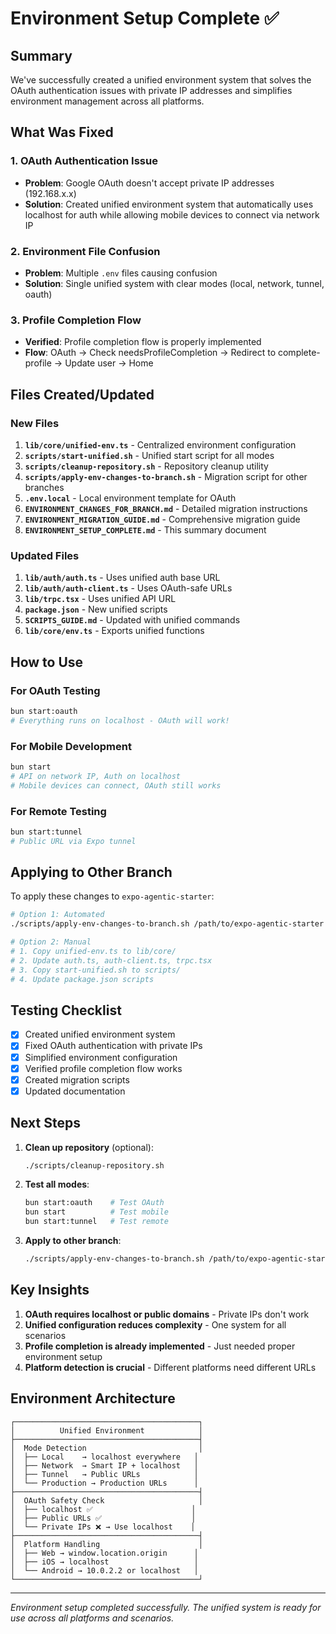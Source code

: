 # Environment Setup Complete ✅

## Summary

We've successfully created a unified environment system that solves the OAuth authentication issues with private IP addresses and simplifies environment management across all platforms.

## What Was Fixed

### 1. OAuth Authentication Issue
- **Problem**: Google OAuth doesn't accept private IP addresses (192.168.x.x)
- **Solution**: Created unified environment system that automatically uses localhost for auth while allowing mobile devices to connect via network IP

### 2. Environment File Confusion
- **Problem**: Multiple `.env` files causing confusion
- **Solution**: Single unified system with clear modes (local, network, tunnel, oauth)

### 3. Profile Completion Flow
- **Verified**: Profile completion flow is properly implemented
- **Flow**: OAuth → Check needsProfileCompletion → Redirect to complete-profile → Update user → Home

## Files Created/Updated

### New Files
1. **`lib/core/unified-env.ts`** - Centralized environment configuration
2. **`scripts/start-unified.sh`** - Unified start script for all modes
3. **`scripts/cleanup-repository.sh`** - Repository cleanup utility
4. **`scripts/apply-env-changes-to-branch.sh`** - Migration script for other branches
5. **`.env.local`** - Local environment template for OAuth
6. **`ENVIRONMENT_CHANGES_FOR_BRANCH.md`** - Detailed migration instructions
7. **`ENVIRONMENT_MIGRATION_GUIDE.md`** - Comprehensive migration guide
8. **`ENVIRONMENT_SETUP_COMPLETE.md`** - This summary document

### Updated Files
1. **`lib/auth/auth.ts`** - Uses unified auth base URL
2. **`lib/auth/auth-client.ts`** - Uses OAuth-safe URLs
3. **`lib/trpc.tsx`** - Uses unified API URL
4. **`package.json`** - New unified scripts
5. **`SCRIPTS_GUIDE.md`** - Updated with unified commands
6. **`lib/core/env.ts`** - Exports unified functions

## How to Use

### For OAuth Testing
```bash
bun start:oauth
# Everything runs on localhost - OAuth will work!
```

### For Mobile Development
```bash
bun start
# API on network IP, Auth on localhost
# Mobile devices can connect, OAuth still works
```

### For Remote Testing
```bash
bun start:tunnel
# Public URL via Expo tunnel
```

## Applying to Other Branch

To apply these changes to `expo-agentic-starter`:

```bash
# Option 1: Automated
./scripts/apply-env-changes-to-branch.sh /path/to/expo-agentic-starter

# Option 2: Manual
# 1. Copy unified-env.ts to lib/core/
# 2. Update auth.ts, auth-client.ts, trpc.tsx
# 3. Copy start-unified.sh to scripts/
# 4. Update package.json scripts
```

## Testing Checklist

- [x] Created unified environment system
- [x] Fixed OAuth authentication with private IPs
- [x] Simplified environment configuration
- [x] Verified profile completion flow works
- [x] Created migration scripts
- [x] Updated documentation

## Next Steps

1. **Clean up repository** (optional):
   ```bash
   ./scripts/cleanup-repository.sh
   ```

2. **Test all modes**:
   ```bash
   bun start:oauth    # Test OAuth
   bun start          # Test mobile
   bun start:tunnel   # Test remote
   ```

3. **Apply to other branch**:
   ```bash
   ./scripts/apply-env-changes-to-branch.sh /path/to/expo-agentic-starter
   ```

## Key Insights

1. **OAuth requires localhost or public domains** - Private IPs don't work
2. **Unified configuration reduces complexity** - One system for all scenarios
3. **Profile completion is already implemented** - Just needed proper environment setup
4. **Platform detection is crucial** - Different platforms need different URLs

## Environment Architecture

```
┌─────────────────────────────────────────┐
│          Unified Environment            │
├─────────────────────────────────────────┤
│  Mode Detection                         │
│  ├── Local    → localhost everywhere   │
│  ├── Network  → Smart IP + localhost   │
│  ├── Tunnel   → Public URLs            │
│  └── Production → Production URLs      │
├─────────────────────────────────────────┤
│  OAuth Safety Check                     │
│  ├── localhost ✅                      │
│  ├── Public URLs ✅                    │
│  └── Private IPs ❌ → Use localhost    │
├─────────────────────────────────────────┤
│  Platform Handling                      │
│  ├── Web → window.location.origin      │
│  ├── iOS → localhost                   │
│  └── Android → 10.0.2.2 or localhost   │
└─────────────────────────────────────────┘
```

---

*Environment setup completed successfully. The unified system is ready for use across all platforms and scenarios.*